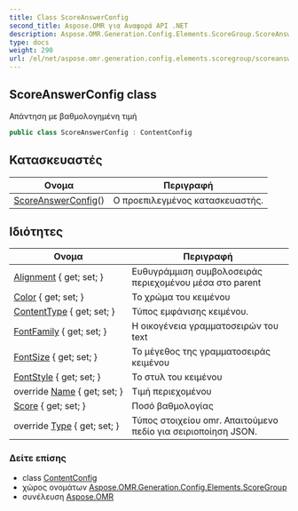 ```yaml
---
title: Class ScoreAnswerConfig
second_title: Aspose.OMR για Αναφορά API .NET
description: Aspose.OMR.Generation.Config.Elements.ScoreGroup.ScoreAnswerConfig τάξη. Απάντηση με βαθμολογημένη τιμή
type: docs
weight: 290
url: /el/net/aspose.omr.generation.config.elements.scoregroup/scoreanswerconfig/
---
```

## ScoreAnswerConfig class

Απάντηση με βαθμολογημένη τιμή

```csharp
public class ScoreAnswerConfig : ContentConfig
```

## Κατασκευαστές

| Ονομα | Περιγραφή |
| --- | --- |
| [ScoreAnswerConfig](scoreanswerconfig/)() | Ο προεπιλεγμένος κατασκευαστής. |

## Ιδιότητες

| Ονομα | Περιγραφή |
| --- | --- |
| [Alignment](../../aspose.omr.generation.config.elements/contentconfig/alignment/) { get; set; } | Ευθυγράμμιση συμβολοσειράς περιεχομένου μέσα στο parent |
| [Color](../../aspose.omr.generation.config.elements/contentconfig/color/) { get; set; } | Το χρώμα του κειμένου |
| [ContentType](../../aspose.omr.generation.config.elements/contentconfig/contenttype/) { get; set; } | Τύπος εμφάνισης κειμένου. |
| [FontFamily](../../aspose.omr.generation.config.elements/contentconfig/fontfamily/) { get; set; } | Η οικογένεια γραμματοσειρών του text |
| [FontSize](../../aspose.omr.generation.config.elements/contentconfig/fontsize/) { get; set; } | Το μέγεθος της γραμματοσειράς κειμένου |
| [FontStyle](../../aspose.omr.generation.config.elements/contentconfig/fontstyle/) { get; set; } | Το στυλ του κειμένου |
| override [Name](../../aspose.omr.generation.config.elements/contentconfig/name/) { get; set; } | Τιμή περιεχομένου |
| [Score](../../aspose.omr.generation.config.elements.scoregroup/scoreanswerconfig/score/) { get; set; } | Ποσό βαθμολογίας |
| override [Type](../../aspose.omr.generation.config.elements.scoregroup/scoreanswerconfig/type/) { get; set; } | Τύπος στοιχείου omr. Απαιτούμενο πεδίο για σειριοποίηση JSON. |

### Δείτε επίσης

* class [ContentConfig](../../aspose.omr.generation.config.elements/contentconfig/)
* χώρος ονομάτων [Aspose.OMR.Generation.Config.Elements.ScoreGroup](../../aspose.omr.generation.config.elements.scoregroup/)
* συνέλευση [Aspose.OMR](../../)


